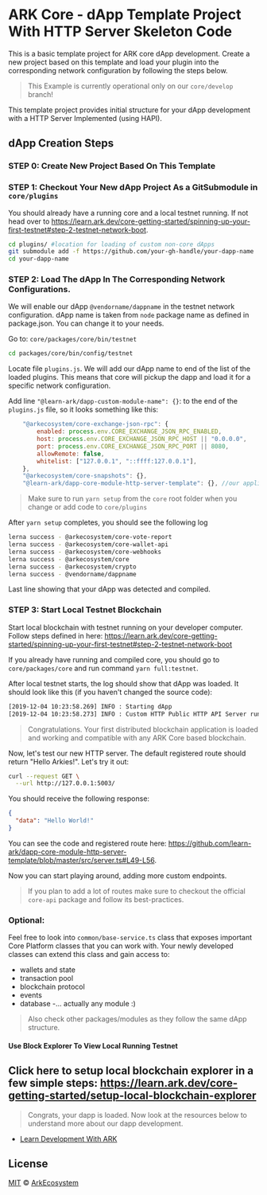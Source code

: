 # ARK Core - dApp Template Project With HTTP Server Skeleton Code

This is a basic template project for ARK core dApp development. Create a new project based on this template and load your plugin into the corresponding network configuration by following the steps below.

> This Example is currently operational only on our `core/develop` branch!

This template project provides initial structure for your dApp development with a HTTP Server Implemented (using HAPI).

## dApp Creation Steps

### STEP 0: Create New Project Based On This Template

### STEP 1: Checkout Your New dApp Project As a GitSubmodule in `core/plugins`

You should already have a running core and a local testnet running. If not head over to https://learn.ark.dev/core-getting-started/spinning-up-your-first-testnet#step-2-testnet-network-boot.

```bash
cd plugins/ #location for loading of custom non-core dApps
git submodule add -f https://github.com/your-gh-handle/your-dapp-name
cd your-dapp-name
```

### STEP 2: Load The dApp In The Corresponding Network Configurations.

We will enable our dApp `@vendorname/dappname` in the testnet network configuration. dApp name is taken from `node` package name as defined in package.json.
You can change it to your needs.

Go to:
`core/packages/core/bin/testnet`

```bash
cd packages/core/bin/config/testnet
```

Locate file `plugins.js`. We will add our dApp name to end of the list of the loaded plugins. This means that core will pickup the dapp and load it for a specific network configuration.

Add line `"@learn-ark/dapp-custom-module-name": {}`: to the end of the `plugins.js` file, so it looks something like this:

```javascript
    "@arkecosystem/core-exchange-json-rpc": {
        enabled: process.env.CORE_EXCHANGE_JSON_RPC_ENABLED,
        host: process.env.CORE_EXCHANGE_JSON_RPC_HOST || "0.0.0.0",
        port: process.env.CORE_EXCHANGE_JSON_RPC_PORT || 8080,
        allowRemote: false,
        whitelist: ["127.0.0.1", "::ffff:127.0.0.1"],
    },
    "@arkecosystem/core-snapshots": {},
    "@learn-ark/dapp-core-module-http-server-template": {}, //our application hook (here we load the plugin/dapp, as defined in your dapp package.json)
```

> Make sure to run `yarn setup` from the `core` root folder when you change or add code to `core/plugins`

After `yarn setup` completes, you should see the following log

```bash
lerna success - @arkecosystem/core-vote-report
lerna success - @arkecosystem/core-wallet-api
lerna success - @arkecosystem/core-webhooks
lerna success - @arkecosystem/core
lerna success - @arkecosystem/crypto
lerna success - @vendorname/dappname
```

Last line showing that your dApp was detected and compiled.

### STEP 3: Start Local Testnet Blockchain

Start local blockchain with testnet running on your developer computer. Follow steps defined in here:
https://learn.ark.dev/core-getting-started/spinning-up-your-first-testnet#step-2-testnet-network-boot

If you already have running and compiled core, you should go to `core/packages/core` and run command `yarn full:testnet`.

After local testnet starts, the log should show that dApp was loaded. It should look like this (if you haven't changed the source code):

```bash
[2019-12-04 10:23:58.269] INFO : Starting dApp
[2019-12-04 10:23:58.273] INFO : Custom HTTP Public HTTP API Server running at: http://0.0.0.0:5003
```

> Congratulations. Your first distributed blockchain application is loaded and working and compatible with any ARK Core based blockchain.

Now, let's test our new HTTP server. The default registered route should return "Hello Arkies!". Let's try it out:

```bash
curl --request GET \
  --url http://127.0.0.1:5003/
```

You should receive the following response:
```json
{
  "data": "Hello World!"
}
```

You can see the code and registered route here:
https://github.com/learn-ark/dapp-core-module-http-server-template/blob/master/src/server.ts#L49-L56.

Now you can start playing around, adding more custom endpoints.

>If you plan to add a lot of routes make sure to checkout the official `core-api` package and follow its best-practices.


### Optional:
Feel free to look into `common/base-service.ts` class that exposes important Core Platform classes that you can work with. Your newly developed classes can extend this class and gain access to:

-   wallets and state
-   transaction pool
-   blockchain protocol
-   events
-   database
    -... actually any module :)

> Also check other packages/modules as they follow the same dApp structure.

#### Use Block Explorer To View Local Running Testnet

Click here to setup local blockchain explorer in a few simple steps:
https://learn.ark.dev/core-getting-started/setup-local-blockchain-explorer
---

> Congrats, your dapp is loaded. Now look at the resources below to understand more about our dapp development.

-   [Learn Development With ARK](https://learn.ark.dev)

## License

[MIT](LICENSE) © [ArkEcosystem](https://ark.io)
